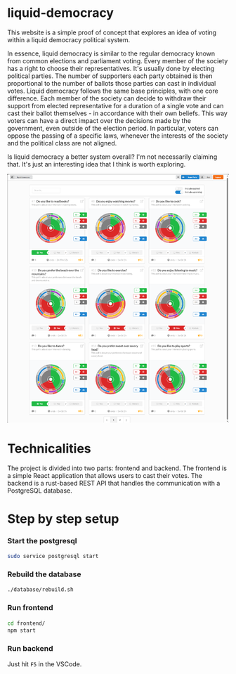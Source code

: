 # liquid-democracy

This website is a simple proof of concept that explores an idea of voting within a liquid democracy political system.

In essence, liquid democracy is similar to the regular democracy known from common elections and parliament voting. Every member of the society has a right to choose their representatives. It's usually done by electing political parties. The number of supporters each party obtained is then proportional to the number of ballots those parties can cast in individual votes. Liquid democracy follows the same base principles, with one core difference. Each member of the society can decide to withdraw their support from elected representative for a duration of a single vote and can cast their ballot themselves - in accordance with their own beliefs. This way voters can have a direct impact over the decisions made by the government, even outside of the election period. In particular, voters can oppose the passing of a specific laws, whenever the interests of the society and the political class are not aligned.

Is liquid democracy a better system overall? I'm not necessarily claiming that. It's just an interesting idea that I think is worth exploring.

<p align="center">
  <img src="https://github.com/TomaszRewak/liquid-democracy/blob/master/examples/screenshot.png?raw=true" width=800/>
</p>

# Technicalities

The project is divided into two parts: frontend and backend. The frontend is a simple React application that allows users to cast their votes. The backend is a rust-based REST API that handles the communication with a PostgreSQL database.

# Step by step setup

### Start the postgresql

```bash
sudo service postgresql start
```

### Rebuild the database

```bash
./database/rebuild.sh
```

### Run frontend

```bash
cd frontend/
npm start
```

### Run backend

Just hit `F5` in the VSCode.
